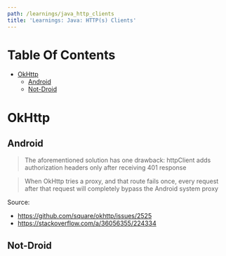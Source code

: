 ```yaml
---
path: /learnings/java_http_clients
title: 'Learnings: Java: HTTP(s) Clients'
---
```

# Table Of Contents

<!-- toc -->

- [OkHttp](#okhttp)
  * [Android](#android)
  * [Not-Droid](#not-droid)

<!-- tocstop -->

# OkHttp

## Android

> The aforementioned solution has one drawback: httpClient adds authorization headers only after receiving 401 response

> When OkHttp tries a proxy, and that route fails once, every request after that request will completely bypass the Android system proxy

Source:

  * https://github.com/square/okhttp/issues/2525
  * https://stackoverflow.com/a/36056355/224334

## Not-Droid



